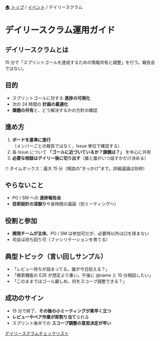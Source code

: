 [🏠 トップ](/README.md) / [イベント](/docs/events/README.md) / デイリースクラム

# デイリースクラム運用ガイド

## デイリースクラムとは

15 分で「スプリントゴールを達成するための情報共有と調整」を行う。報告会ではない。

## 目的

- スプリントゴールに対する **進捗の可視化**
- 次の 24 時間の **計画の最適化**
- **課題の共有**と、どう解決するかの方針の確認

## 進め方

1. **ボードを基準に進行**（メンバーごとの報告ではなく、Issue 単位で確認する）
2. 各 Issue について **「ゴールに近づいているか？課題は？」** を中心に共有
3. **必要な相談はデイリー後に切り出す**（誰と誰がいつ話すかだけ決める）

⏱ タイムボックス：最大 15 分（相談の“きっかけ”まで。詳細議論は別枠）

## やらないこと

- PO / SM への **進捗報告会**
- **技術設計の深掘り**や長時間の議論（別ミーティングへ）

## 役割と参加

- **開発チームが主体**。PO / SM は参加可だが、必要時以外は口を挟まない
- 司会は持ち回り可（ファシリテーションを育てる）

## 典型トピック（言い回しサンプル）

- 「レビュー待ちが詰まってる。誰が今日拾える？」
- 「検索機能の E2E が想定より重い。午後に @name と 10 分相談したい」
- 「このままではゴール厳しめ。何をスコープ調整できる？」

## 成功のサイン

- 15 分で終了、**その後の小ミーティングが素早く立つ**
- **レビューやペア作業が即割り当て**られる
- スプリント後半での **スコープ調整の意思決定が早い**

[デイリースクラムチェックリスト](/docs/checklists/daily-scrum.md)
